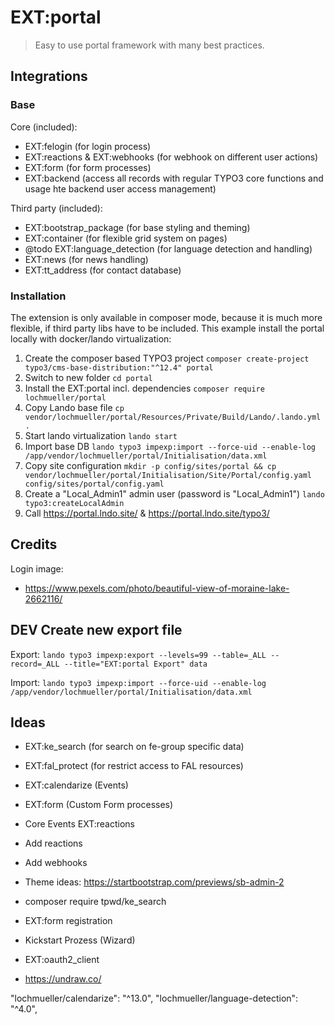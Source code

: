 # EXT:portal

> Easy to use portal framework with many best practices.

## Integrations

### Base 

Core (included):
- EXT:felogin (for login process)
- EXT:reactions & EXT:webhooks (for webhook on different user actions)
- EXT:form (for form processes)
- EXT:backend (access all records with regular TYPO3 core functions and usage hte backend user access management)

Third party (included):
- EXT:bootstrap_package (for base styling and theming)
- EXT:container (for flexible grid system on pages)
- @todo EXT:language_detection (for language detection and handling)
- EXT:news (for news handling)
- EXT:tt_address (for contact database)

### Installation

The extension is only available in composer mode, because it is much more flexible, if third party libs have to be included. This example install the portal locally with docker/lando virtualization:

1. Create the composer based TYPO3 project `composer create-project typo3/cms-base-distribution:"^12.4" portal`
2. Switch to new folder `cd portal`
3. Install the EXT:portal incl. dependencies `composer require lochmueller/portal`
4. Copy Lando base file `cp vendor/lochmueller/portal/Resources/Private/Build/Lando/.lando.yml .`
5. Start lando virtualization `lando start`
6. Import base DB `lando typo3 impexp:import --force-uid --enable-log /app/vendor/lochmueller/portal/Initialisation/data.xml`
7. Copy site configuration `mkdir -p config/sites/portal && cp vendor/lochmueller/portal/Initialisation/Site/Portal/config.yaml config/sites/portal/config.yaml`
8. Create a "Local_Admin1" admin user (password is "Local_Admin1") `lando typo3:createLocalAdmin`
9. Call https://portal.lndo.site/ & https://portal.lndo.site/typo3/

## Credits

Login image:
- https://www.pexels.com/photo/beautiful-view-of-moraine-lake-2662116/


## DEV Create new export file

Export: `lando typo3 impexp:export --levels=99 --table=_ALL --record=_ALL --title="EXT:portal Export" data`

Import: `lando typo3 impexp:import --force-uid --enable-log /app/vendor/lochmueller/portal/Initialisation/data.xml`

## Ideas

- EXT:ke_search (for search on fe-group specific data)
- EXT:fal_protect (for restrict access to FAL resources)
- EXT:calendarize (Events)
- EXT:form (Custom Form processes)
- Core Events EXT:reactions
- Add reactions
- Add webhooks
- Theme ideas: https://startbootstrap.com/previews/sb-admin-2
- composer require tpwd/ke_search
- EXT:form registration
- Kickstart Prozess (Wizard)
- EXT:oauth2_client

- https://undraw.co/


"lochmueller/calendarize": "^13.0",
"lochmueller/language-detection": "^4.0",